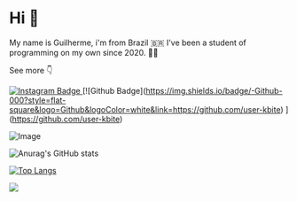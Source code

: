 # Hi 🙌

My name is Guilherme, i'm from Brazil 🇧🇷 I've been a student of programming on my own since 2020. 👨‍💻

See more 👇

[![Instagram Badge](https://img.shields.io/badge/-Instagram-000?style=flat-square&logo=Instagram&logoColor=white&link=https://instagram.com/nightzx_)
](https://instagram.com/nightzx_)[![Github Badge](https://img.shields.io/badge/-Github-000?style=flat-square&logo=Github&logoColor=white&link=https://github.com/user-kbite)
](https://github.com/user-kbite)


![Image](https://i.ibb.co/k3YzLFn/image1.png)

![Anurag's GitHub stats](https://github-readme-stats.vercel.app/api?username=user-kbite)

[![Top Langs](https://github-readme-stats.vercel.app/api/top-langs/?username=user-kbite&layout=compact)](https://github.com/user-kbite/github-readme-stats)

<p>
<img alingn="center" src="https://profile-counter.glitch.me/teteusAraujo/count.svg" />
</p>
